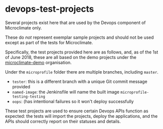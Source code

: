 # devops-test-projects

Several projects exist here that are used by the Devops component of Microclimate only.

These do *not* represent exemplar sample projects and should not be used except as part of the tests for Microclimate.

Specifically, the test projects provided here are as follows, and, as of the 1st of June 2018, these are all based on the demo projects under the [microclimate-demo](https://github.com/microclimate-demo) organisation.

Under the `microprofile` folder there are multiple branches, including `master`.
- `tester`: this is a different branch with a unique Git commit message provided
- `named-image`: the Jenkinsfile will name the built image `microprofile-testing-testing`
- `oops`: (has intentional failures so it won't deploy successfully

These test projects are used to ensure certain Devops APIs function as expected: the tests will import the projects, deploy the applications, and the APIs should correctly report on their statuses and details.

